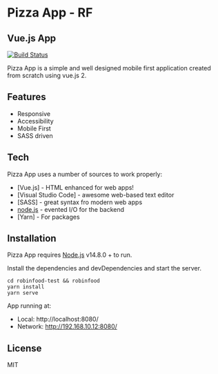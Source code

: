 # Pizza App - RF
## Vue.js App 


[![Build Status](https://travis-ci.org/joemccann/dillinger.svg?branch=master)](https://travis-ci.org/joemccann/dillinger)

Pizza App is a simple and well designed mobile first application created from scratch using vue.js 2.
## Features

- Responsive
- Accessibility
- Mobile First
- SASS driven

## Tech

Pizza App uses a number of sources to work properly:

- [Vue.js] - HTML enhanced for web apps!
- [Visual Studio Code] - awesome web-based text editor
- [SASS] - great syntax fro modern web apps
- [node.js] - evented I/O for the backend
- [Yarn] - For packages


## Installation

Pizza App requires [Node.js](https://nodejs.org/) v14.8.0 + to run.

Install the dependencies and devDependencies and start the server.


```
cd robinfood-test && robinfood
yarn install
yarn serve
```
App running at:
  - Local:   http://localhost:8080/
  - Network: http://192.168.10.12:8080/
  


## License

MIT


[//]: # (These are reference links used in the body of this note and get stripped out when the markdown processor does its job. There is no need to format nicely because it shouldn't be seen. Thanks SO - http://stackoverflow.com/questions/4823468/store-comments-in-markdown-syntax)

   [dill]: <https://github.com/joemccann/dillinger>
   [git-repo-url]: <https://github.com/joemccann/dillinger.git>
   [john gruber]: <http://daringfireball.net>
   [df1]: <http://daringfireball.net/projects/markdown/>
   [markdown-it]: <https://github.com/markdown-it/markdown-it>
   [Ace Editor]: <http://ace.ajax.org>
   [node.js]: <http://nodejs.org>
   [Twitter Bootstrap]: <http://twitter.github.com/bootstrap/>
   [jQuery]: <http://jquery.com>
   [@tjholowaychuk]: <http://twitter.com/tjholowaychuk>
   [express]: <http://expressjs.com>
   [AngularJS]: <http://angularjs.org>
   [Gulp]: <http://gulpjs.com>

   [PlDb]: <https://github.com/joemccann/dillinger/tree/master/plugins/dropbox/README.md>
   [PlGh]: <https://github.com/joemccann/dillinger/tree/master/plugins/github/README.md>
   [PlGd]: <https://github.com/joemccann/dillinger/tree/master/plugins/googledrive/README.md>
   [PlOd]: <https://github.com/joemccann/dillinger/tree/master/plugins/onedrive/README.md>
   [PlMe]: <https://github.com/joemccann/dillinger/tree/master/plugins/medium/README.md>
   [PlGa]: <https://github.com/RahulHP/dillinger/blob/master/plugins/googleanalytics/README.md>
